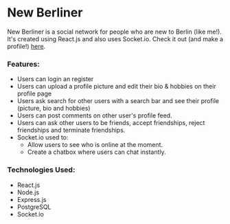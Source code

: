 # New Berliner

New Berliner is a social network for people who are new to Berlin (like me!). It's created using React.js and also uses Socket.io.
Check it out (and make a profile!) [here](https://new-berliner.herokuapp.com/).

### Features:

- Users can login an register
- Users can upload a profile picture and edit their bio & hobbies on their profile page
- Users ask search for other users with a search bar and see their profile (picture, bio and hobbies)
- Users can post comments on other user's profile feed.
- Users can ask other users to be friends, accept friendships, reject friendships and terminate friendships.
- Socket.io used to:
  - Allow users to see who is online at the moment.
  - Create a chatbox where users can chat instantly.

### Technologies Used:

- React.js
- Node.js
- Express.js
- PostgreSQL
- Socket.io
